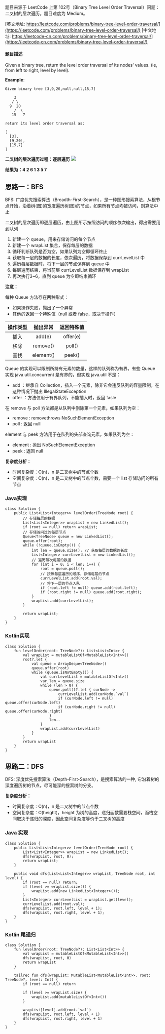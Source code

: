 题目来源于 LeetCode 上第 102号（Binary Tree Level Order Traversal）问题：二叉树的层次遍历。题目难度为 Medium。

[英文地址: https://leetcode.com/problems/binary-tree-level-order-traversal/](https://leetcode.com/problems/binary-tree-level-order-traversal/)
[中文地址: https://leetcode-cn.com/problems/binary-tree-level-order-traversal/](https://leetcode-cn.com/problems/binary-tree-level-order-traversal/)

#### 题目描述
 
Given a binary tree, return the level order traversal of its nodes' values. (ie, from left to right, level by level).

**Example:**

```
Given binary tree [3,9,20,null,null,15,7]

    3
   / \
  9  20
    /  \
   15   7

return its level order traversal as:

[
  [3],
  [9,20],
  [15,7]
]
```

**二叉树的层次遍历过程：逐层遍历**
![](http://cdn.51git.cn/2020-04-18-二叉树.png)

**结果为：4 2 6 1 3 5 7**

## 思路一：BFS

BFS: 广度优先搜索算法（Breadth-First-Search），是一种图形搜索算法，从根节点开始，沿着树(图)的宽度遍历树(图)的节点，如果所有节点均被访问，则算法中止

二叉树的层次遍历即逐层遍历，由上图所示按照访问的顺序依次输出，得出需要用到队列

1. 新建一个 queue，用来存储访问的每个节点
2. 新建一个 wrapList 集合，保存每层的数据
3. 循环判断队列是否为空，如果队列为空即循环终止
4. 获取每一层的数据的长度，依次遍历，将数据保存到 currLevelList 中
5. 遍历每层数据时，将下一层的节点保存到 queue 中
6. 每层遍历结束，将当前层 currLevelList 数据保存到 wrapList
6. 再次执行3~6，直到 queue 为空即结束循环

**注意：**

每种 Queue 方法存在两种形式：

* 如果操作失败，抛出了一个异常
* 其他的返回一个特殊值（null 或者 false，取决于操作）

| 操作类型 | 抛出异常 | 返回特殊值 |
| :-: | :-: | :-: |
| 插入 | add(e) | offer(e) |
| 移除 | remove() | poll() |
| 查找 | element() | peek() |

Queue 的实现可以限制所持有元素的数量，这样的队列称为有界，有些 Queue 实现 java.util.concurrent 是有界的，但实现 java.util 不是：

* add ：继承自 Collection，插入一个元素，除非它会违反队列的容量限制，在这种情况下抛出 IllegalStateException
* offer ：方法仅用于有界队列，不能插入时，返回 fasle

在 remove 与 poll 方法都是从队列中删除第一个元素，如果队列为空：

* remove : removethrows NoSuchElementException
* poll : 返回 null

element 与 peek 方法用于在队列的头部查询元素，如果队列为空：

* element : 抛出 NoSuchElementException
* peek : 返回 null

**复杂度分析：**

* 时间复杂度：O(n)，n 是二叉树中的节点个数
* 空间复杂度：O(n)，n 是二叉树中的节点个数，需要一个 list 存储访问的所有节点

### Java实现

```
class Solution {
    public List<List<Integer>> levelOrder(TreeNode root) {
        // 存储每层的数据
        List<List<Integer>> wrapList = new LinkedList();
        if (root == null) return wrapList;
        // 存储访问过的每层节点
        Queue<TreeNode> queue = new LinkedList();
        queue.offer(root);
        while (!queue.isEmpty()) {
            int len = queue.size(); // 获取每层的数据的长度
            List<Integer> currLevelList = new LinkedList();
            // 遍历每次每层的数据
            for (int i = 0; i < len; i++) {
                root = queue.poll();
                // 按照每层遍历的顺序，存储每层的节点
                currLevelList.add(root.val);
                // 将下一层的节点入队
                if (root.left != null) queue.add(root.left);
                if (root.right != null) queue.add(root.right);
            }
            wrapList.add(currLevelList);
        }

        return wrapList;
    }
}
```

### Kotlin实现

```
class Solution {
    fun levelOrder(root: TreeNode?): List<List<Int>> {
        val wrapList = mutableListOf<MutableList<Int>>()
        root?.let {
            val queue = ArrayDeque<TreeNode>()
            queue.offer(root)
            while (queue.isNotEmpty()) {
                val currLevelList = mutableListOf<Int>()
                var len = queue.size
                while (len > 0) {
                    queue.poll()?.let { curNode ->
                        currLevelList.add(curNode.`val`)
                        if (curNode.left != null) queue.offer(curNode.left)
                        if (curNode.right != null) queue.offer(curNode.right)
                    }
                    len--
                }
                wrapList.add(currLevelList)
            }
        }
        return wrapList
    }
}
```


## 思路二：DFS

DFS: 深度优先搜索算法（Depth-First-Search），是搜索算法的一种, 它沿着树的深度遍历树的节点，尽可能深的搜索树的分支。

**复杂度分析：**

* 时间复杂度：O(n)，n 是二叉树中的节点个数
* 空间复杂度：O(height)，height 为树的高度，递归函数需要栈空间，而栈空间取决于递归的深度，因此空间复杂度等价于二叉树的高度

### Java 实现

```
class Solution {
    public List<List<Integer>> levelOrder(TreeNode root) {
        List<List<Integer>> wrapList = new LinkedList();
        dfs(wrapList, root, 0);
        return wrapList;
    }

    public void dfs(List<List<Integer>> wrapList, TreeNode root, int level) {
        if (root == null) return;
        if (level >= wrapList.size()) {
            wrapList.add(new LinkedList<Integer>());
        }
        List<Integer> currLevelList = wrapList.get(level);
        currLevelList.add(root.val);
        dfs(wrapList, root.left, level + 1);
        dfs(wrapList, root.right, level + 1);
    }
}
```

### Kotlin 尾递归

```
class Solution {
    fun levelOrder(root: TreeNode?): List<List<Int>> {
        val wrapList = mutableListOf<MutableList<Int>>()
        dfs(wrapList, root, 0)
        return wrapList
    }

    tailrec fun dfs(wrapList: MutableList<MutableList<Int>>, root: TreeNode?, level: Int) {
        if (root == null) return

        if (level >= wrapList.size) {
            wrapList.add(mutableListOf<Int>())
        }

        wrapList[level].add(root.`val`)
        dfs(wrapList, root.left, level + 1)
        dfs(wrapList, root.right, level + 1)
    }
}
```

